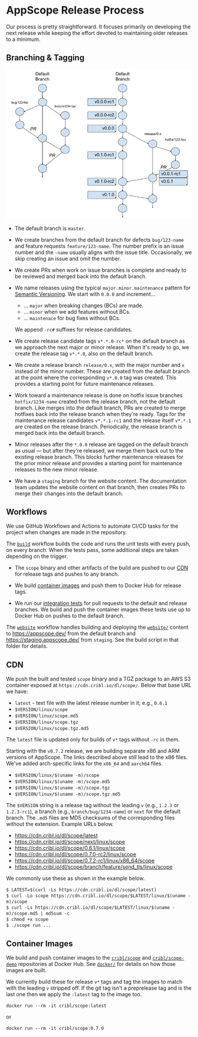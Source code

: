 # AppScope Release Process

Our process is pretty straightforward. It focuses primarily on developing
the next release while keeping the effort devoted to maintaining older releases
to a minimum.

## Branching & Tagging

![Branching](images/branching.png)

* The default branch is `master`.

* We create branches from the default branch for defects `bug/123-name` and
  feature requests `feature/123-name`. The number prefix is an issue number
  and the `-name` usually aligns with the issue title. Occasionally, we skip
  creating an issue and omit the number.

* We create PRs when work on issue branches is complete and ready to be
  reviewed and merged back into the default branch.

* We name releases using the typical `major.minor.maintenance` pattern for
  [Semantic Versioning](https://semver.org/). We start with `0.0.0` and
  increment...

  * ... `major` when breaking changes (BCs) are made.
  * ... `minor` when we add features without BCs.
  * ... `maintenace` for bug fixes without BCs.

  We append `-rc#` suffixes for release candidates.

* We create release candidate tags `v*.*.0-rc*` on the default branch as we
  approach the next major or minor release. When it's ready to go, we create
  the release tag `v*.*.0`, also on the default branch.

* We create a release branch `release/0.x`, with the major number and `x`
  instead of the minor number. These are created from the default branch at the
  point where the corresponding `v*.0.0` tag was created. This provides a 
  starting point for future maintenance releases.

* Work toward a maintenance release is done on hotfix issue branches
  `hotfix/1234-name` created from the release branch, not the default branch.
  Like merges into the default branch, PRs are created to merge hotfixes back
  into the release branch when they're ready. Tags for the maintenance release
  candidates `v*.*.1-rc1` and the release itself `v*.*.1` are created on the
  release branch. Periodically, the release branch is merged back into the default branch.

* Minor releases after the `*.0.0` release are tagged on the default branch
  as usual — but after they're released, we merge them back out to the
  existing release branch. This blocks further maintenance releases for the
  prior minor release and provides a starting point for maintenance releases
  to the new minor release.

* We have a `staging` branch for the website content. The
  documentation team updates the website content on that branch, then
  creates PRs to merge their changes into the default branch.

## Workflows

We use GitHub Workflows and Actions to automate CI/CD tasks for the project
when changes are made in the repository.

The [`build`](../.github/workflows/build.yml) workflow builds the code and runs
the unit tests with every push, on every branch. When the tests pass, some
additional steps are taken depending on the trigger.

* The `scope` binary and other artifacts of the build are pushed to our
  [CDN](#cdn) for release tags and pushes to any branch.

* We build [container images](#container-images) and push them to Docker Hub
  for release tags.

* We run our [integration tests](../test/testContainers/) for pull requests to
  the default and release branches. We build and push the container images
  these tests use up to Docker Hub on pushes to the default branch.

The [`website`](../.github/workflows/website.yml) workflow handles building and
deploying the [`website/`](../website/) content to <https://appscope.dev/> from
the default branch and <https://staging.appscope.dev/> from `staging`. See the
build script in that folder for details.

## CDN

We push the built and tested `scope` binary and a TGZ package to an AWS S3
container exposed at `https://cdn.cribl.io/dl/scope/`. Below
that base URL we have:

* `latest` - text file with the latest release number in it; e.g., `0.6.1`
* `$VERSION/linux/scope`
* `$VERSION/linux/scope.md5`
* `$VERSION/linux/scope.tgz`
* `$VERSION/linux/scope.tgz.md5`

The `latest` file is updated only for builds of `v*` tags without `-rc` in
them. 

Starting with the `v0.7.2` release, we are building separate x86 and ARM
versions of AppScope. The links described above still lead to the x86 files.
We've added arch-specific links for the `x86_64` and `aarch64` files.

* `$VERSION/linux/$(uname -m)/scope`
* `$VERSION/linux/$(uname -m)/scope.md5`
* `$VERSION/linux/$(uname -m)/scope.tgz`
* `$VERSION/linux/$(uname -m)/scope.tgz.md5`

The `$VERSION` string is a release tag without the leading `v` (e.g., `1.2.3`
or `1.2.3-rc1`), a branch (e.g.,  `branch/bug/1234-name`) or `next` for the
default branch. The `.md5` files are MD5 checksums of the corresponding files
without the extension. Example URLs below.

* <https://cdn.cribl.io/dl/scope/latest>
* <https://cdn.cribl.io/dl/scope/next/linux/scope>
* <https://cdn.cribl.io/dl/scope/0.6.1/linux/scope>
* <https://cdn.cribl.io/dl/scope/0.7.0-rc2/linux/scope>
* <https://cdn.cribl.io/dl/scope/0.7.2-rc1/linux/x86_64/scope>
* <https://cdn.cribl.io/dl/scope/branch/feature/send_tls/linux/scope>

We commonly use these as shown in the example below.

```text
$ LATEST=$(curl -Ls https://cdn.cribl.io/dl/scope/latest)
$ curl -Lo scope https://cdn.cribl.io/dl/scope/$LATEST/linux/$(uname -m)/scope
$ curl -Ls https://cdn.cribl.io/dl/scope/$LATEST/linux/$(uname -m)/scope.md5 | md5sum -c 
$ chmod +x scope
$ ./scope run ...
```

## Container Images

We build and push container images to the
[`cribl/scope`](https://hub.docker.com/r/cribl/scope) and
[`cribl/scope-demo`](https://hub.docker.com/r/cribl/scope-demo)
repositories at Docker Hub. See [`docker/`](../docker/) for details on how
those images are built.

We currently build these for release `v*` tags and tag the images to match with
the leading `v` stripped off. If the git tag isn't a preprelease tag and is the
last one then we apply the `:latest` tag to the image too.

```text
docker run --rm -it cribl/scope:latest
```
or
```text
docker run --rm -it cribl/scope:0.7.0
```
